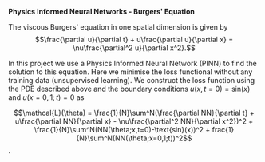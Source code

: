**Physics Informed Neural Networks - Burgers' Equation**

The viscous Burgers' equation in one spatial dimension is given by
$$\frac{\partial u}{\partial t} + u\frac{\partial u}{\partial x} = \nu\frac{\partial^2 u}{\partial x^2}.$$

In this project we use a Physics Informed Neural Network (PINN) to find the solution to this equation.  Here we minimise the loss functional without any training data (unsupervised learning).  We construct the loss function using the PDE described above and the boundary conditions $u(x,t=0) = \text{sin}(x)$ and $u(x=0,1;t) = 0$ as

$$\mathcal{L}(\theta) = \frac{1}{N}\sum^N(\frac{\partial NN}{\partial t} + u\frac{\partial NN}{\partial x} - \nu\frac{\partial^2 NN}{\partial x^2})^2 + \frac{1}{N}\sum^N(NN(\theta;x,t=0)-\text{sin}(x))^2 + frac{1}{N}\sum^N(NN(\theta;x=0,1;t))^2$$.


